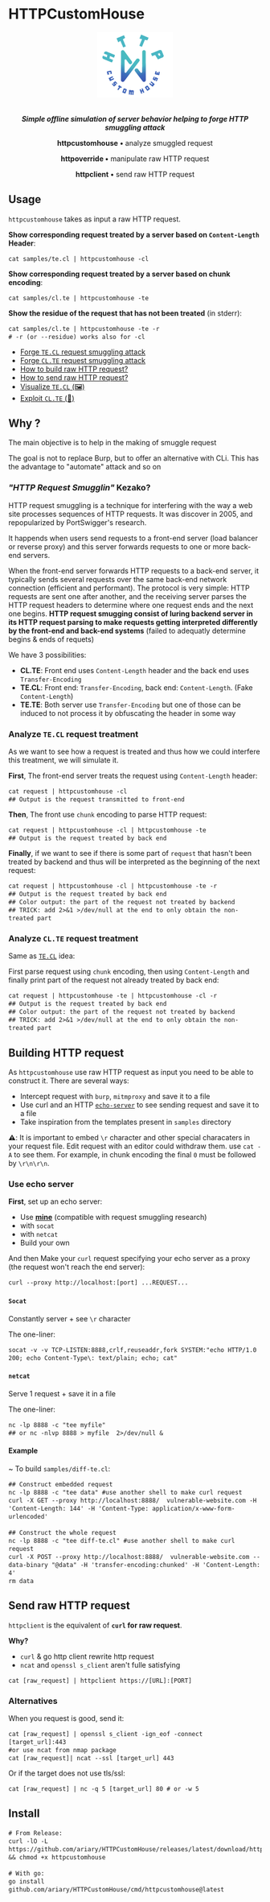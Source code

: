 # HTTPCustomHouse

<div align=center>
<img src= https://github.com/ariary/HTTPCustomHouse/blob/main/img/E0D8F573-7824-42C1-BF6B-F58E5F14DB0E.png width=150>

<br><strong><i>Simple offline simulation of server behavior helping to forge  HTTP smuggling attack</i></strong>
    
<b>httpcustomhouse</b> <strong>•</strong> analyze smuggled request  
    
<b>httpoverride </b><strong>•</strong>  manipulate raw HTTP request

<b>httpclient</b> <strong>•</strong>  send raw HTTP request

<!---<table>
    <thead>
        <tr>
          <th colspan="2">⬇️ <code>TE.CL</code> example</th>
        </tr>
    </thead>
    <tbody>
        <tr>
            <td><img src=https://github.com/ariary/HTTPCustomHouse/blob/main/img/hch.png></td>
        </tr>
    </tbody>
</table>-->
</div> 
  
## Usage

`httpcustomhouse` takes as input a raw HTTP request.

**Show corresponding request treated by a server based on `Content-Length` Header**:  
```shell
cat samples/te.cl | httpcustomhouse -cl
```

**Show corresponding request treated by a server based on chunk encoding**:
```shell
cat samples/cl.te | httpcustomhouse -te
```

**Show the residue of the request that has not been treated** (in stderr):
```shell
cat samples/cl.te | httpcustomhouse -te -r
# -r (or --residue) works also for -cl
```

* [Forge `TE.CL` request smuggling attack](#analyze-tecl-request-treatment)
* [Forge `CL.TE` request smuggling attack](#analyze-clte-request-treatment)
* [How to build raw HTTP request?](#building-http-request)
* [How to send raw HTTP request?](#send-raw-http-request)
* [Visualize `TE.CL` (🖼️)](https://github.com/ariary/HTTPCustomHouse/blob/main/img/hch.png)
* [Exploit `CL.TE` (📝)](https://github.com/ariary/HTTPCustomHouse/blob/main/EXAMPLES.md#exploiting-http-request-smuggling-to-reveal-front-end-request-rewriting)  

## Why ?

The  main objective is to help in the making of smuggle request

The goal is not to replace Burp, but to offer an alternative with CLi. This has the advantage to "automate" attack and so on

### *"HTTP Request Smugglin"* Kezako?

HTTP request smuggling is a technique for interfering with the way a web site processes sequences of HTTP requests. It was discover in 2005, and repopularized by PortSwigger's research.

It happends when users send requests to a front-end server (load balancer or reverse proxy) and this server forwards requests to one or more back-end servers.

When the front-end server forwards HTTP requests to a back-end server, it typically sends several requests over the same back-end network connection (efficient and performant). The protocol is very simple: HTTP requests are sent one after another, and the receiving server parses the HTTP request headers to determine where one request ends and the next one begins. **HTTP request smugging consist of luring backend server in its HTTP request parsing to make requests getting interpreted differently by the front-end and back-end systems** (failed to adequatly determine begins & ends of requets)


We have 3 possibilities:
* **CL.TE**: Front end uses `Content-Length` header and the back end uses `Transfer-Encoding`
* **TE.CL**: Front end: `Transfer-Encoding`, back end: `Content-Length`. (Fake `Content-Length`)
* **TE.TE**: Both server use `Transfer-Encoding` but one of those can be induced to not process it by obfuscating the header in some way

### Analyze `TE.CL` request treatment

As we want to see how a request is treated and thus how we could interfere this treatment, we will simulate it.

**First**, The front-end server treats the request using `Content-Length` header:
```shell
cat request | httpcustomhouse -cl
## Output is the request transmitted to front-end
```

**Then**, The front use `chunk` encoding to parse HTTP request:
```shell
cat request | httpcustomhouse -cl | httpcustomhouse -te
## Output is the request treated by back end
```

**Finally**, if we want to see if there is some part of `request` that hasn't been treated by backend and thus will be interpreted as the beginning of the next request:
```shell
cat request | httpcustomhouse -cl | httpcustomhouse -te -r
## Output is the request treated by back end
## Color output: the part of the request not treated by backend
## TRICK: add 2>&1 >/dev/null at the end to only obtain the non-treated part
```

### Analyze `CL.TE` request treatment

Same as [`TE.CL`](#analyze-tecl-request-treatment) idea:

First parse request using `chunk` encoding, then using `Content-Length` and finally print part of the request not already treated by back end:
```shell
cat request | httpcustomhouse -te | httpcustomhouse -cl -r
## Output is the request treated by back end
## Color output: the part of the request not treated by backend
## TRICK: add 2>&1 >/dev/null at the end to only obtain the non-treated part
```

## Building HTTP request

As `httpcustomhouse` use raw HTTP request as input you need to be able to construct it. There are several ways:
* Intercept request with `burp`, `mitmproxy` and save it to a file
* Use curl and an HTTP [`echo-server`](https://github.com/ariary/httpecho) to see sending request and save it to a file
* Take inspiration from the templates present in `samples` directory

**⚠️**: It is important to embed `\r` character and other special characaters in your request file. Edit request with an editor could withdraw them. use `cat -A` to see them. For example, in chunk encoding the final `0` must be followed by `\r\n\r\n`. 

### Use echo server

**First**, set up an echo server:
* Use **[mine](https://github.com/ariary/httpecho)** (compatible with request smuggling research)
* with `socat`
* with `netcat`
* Build your own

And then Make your `curl` request specifying your echo server as a proxy (the request won't reach the end server):
```shell
curl --proxy http://localhost:[port] ...REQUEST...
```

#### `Socat`

Constantly server + see `\r` character

The one-liner:
```shell
socat -v -v TCP-LISTEN:8888,crlf,reuseaddr,fork SYSTEM:"echo HTTP/1.0 200; echo Content-Type\: text/plain; echo; cat"
```


#### `netcat`

Serve 1 request + save it in a file

The one-liner:
```shell
nc -lp 8888 -c "tee myfile"
## or nc -nlvp 8888 > myfile  2>/dev/null &
```

#### Example

~ To build `samples/diff-te.cl`:
```shell
## Construct embedded request
nc -lp 8888 -c "tee data" #use another shell to make curl request
curl -X GET --proxy http://localhost:8888/  vulnerable-website.com -H 'Content-Length: 144' -H 'Content-Type: application/x-www-form-urlencoded'

## Construct the whole request
nc -lp 8888 -c "tee diff-te.cl" #use another shell to make curl request
curl -X POST --proxy http://localhost:8888/  vulnerable-website.com --data-binary "@data" -H 'transfer-encoding:chunked' -H 'Content-Length: 4'
rm data

```

## Send raw HTTP request

`httpclient` is the equivalent of **`curl` for raw request**.

**Why?**
* `curl` & go http client rewrite http request
* `ncat` and `openssl s_client` aren't fulle satisfying

```shell
cat [raw_request] | httpclient https://[URL]:[PORT]
```

### Alternatives
When you request is good, send it:
```Shell
cat [raw_request] | openssl s_client -ign_eof -connect [target_url]:443
#or use ncat from nmap package
cat [raw_request]| ncat --ssl [target_url] 443
```

Or if the target does not use tls/ssl:

```Shell
cat [raw_request] | nc -q 5 [target_url] 80 # or -w 5
```

## Install
```shell
# From Release:
curl -lO -L https://github.com/ariary/HTTPCustomHouse/releases/latest/download/httpcustomhouse && chmod +x httpcustomhouse

# With go:
go install github.com/ariary/HTTPCustomHouse/cmd/httpcustomhouse@latest
```
